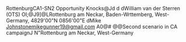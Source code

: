 RottenburgCA1-SN2 Opportunity Knocks@Jd    d    dWilliam van der Sterren (OTS) OI;@J9]@LRottenburg am Neckar, Baden-Wrttemberg, West-Germany, 4829'00"N 0856'00"E dMike Johnstonemikegunner19@gmail.com	A0@#	@@Second scenario in CA campaignJ N"Rottenburg am Neckar, West-Germany
